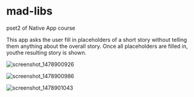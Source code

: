 # mad-libs
pset2 of Native App course 

This app asks the user fill in placeholders of a short story without telling them anything about the overall story. Once all placeholders are filled in, youthe resulting story is shown.

![screenshot_1478900926](https://cloud.githubusercontent.com/assets/10417025/20231323/169aee50-a861-11e6-97c6-1aa0a0a00203.png)

![screenshot_1478900986](https://cloud.githubusercontent.com/assets/10417025/20231332/29f9ac16-a861-11e6-9835-aa8a9f15bee6.png)

![screenshot_1478901043](https://cloud.githubusercontent.com/assets/10417025/20231338/4b3a02c2-a861-11e6-9868-85e692b47d71.png)

